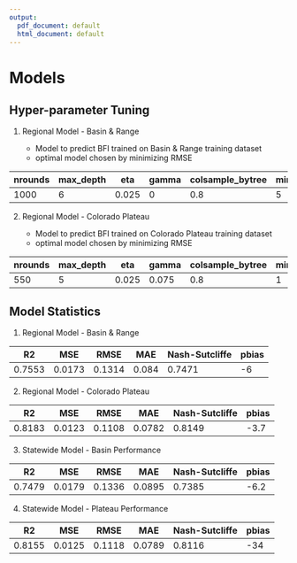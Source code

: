 ```yaml
---
output:
  pdf_document: default
  html_document: default
---
```

# Models

## Hyper-parameter Tuning

1.  Regional Model - Basin & Range

    -   Model to predict BFI trained on Basin & Range training dataset
    -   optimal model chosen by minimizing RMSE

| nrounds | max_depth | eta   | gamma | colsample_bytree | min_child_weight | subsample |
|-----------|-----------|-----------|-----------|-----------|-----------|-----------|
| 1000    | 6         | 0.025 | 0     | 0.8              | 5                | 1         |

2.  Regional Model - Colorado Plateau

    -   Model to predict BFI trained on Colorado Plateau training dataset
    -   optimal model chosen by minimizing RMSE

| nrounds | max_depth | eta   | gamma | colsample_bytree | min_child_weight | subsample |
|-----------|-----------|-----------|-----------|-----------|-----------|-----------|
| 550     | 5         | 0.025 | 0.075 | 0.8              | 1                | 0.5       |

## Model Statistics

1.  Regional Model - Basin & Range

| R2     | MSE    | RMSE   | MAE   | Nash-Sutcliffe | pbias |
|--------|--------|--------|-------|----------------|-------|
| 0.7553 | 0.0173 | 0.1314 | 0.084 | 0.7471         | -6    |

2.  Regional Model - Colorado Plateau

| R2     | MSE    | RMSE   | MAE    | Nash-Sutcliffe | pbias |
|--------|--------|--------|--------|----------------|-------|
| 0.8183 | 0.0123 | 0.1108 | 0.0782 | 0.8149         | -3.7  |

3.  Statewide Model - Basin Performance

| R2     | MSE    | RMSE   | MAE    | Nash-Sutcliffe | pbias |
|--------|--------|--------|--------|----------------|-------|
| 0.7479 | 0.0179 | 0.1336 | 0.0895 | 0.7385         | -6.2  |

4.  Statewide Model - Plateau Performance

| R2     | MSE    | RMSE   | MAE    | Nash-Sutcliffe | pbias |
|--------|--------|--------|--------|----------------|-------|
| 0.8155 | 0.0125 | 0.1118 | 0.0789 | 0.8116         | -34   |

